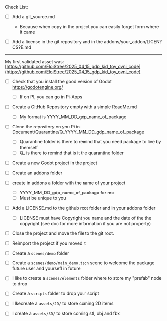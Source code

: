 Check List:
- [ ] Add a git_source.md 
  - Because when copy in the project you can easily forget form where it came
- [ ] Add a license in the git repository and in the addons/your_addon/LICEN?CS?E.md


----------

My first validated asset was:  
[https://github.com/EloiStree/2025_04_15_gdp_kid_toy_ovni_code](https://github.com/EloiStree/2025_04_15_gdp_kid_toy_ovni_code)  

- [ ] Check that you install the good version of Godot https://godotengine.org/
  - [ ] If on PI, you can go in Pi-Apps
- [ ] Create a GitHub Repository empty with a simple ReadMe.md
  - [ ] My format is YYYY_MM_DD_gdp_name_of_package
- [ ] Clone the repository on you Pi in Document/Quarantine/Q_YYYY_MM_DD_gdp_name_of_package
  - [ ] Quarantine folder is there to remind that you need package to live by themself
  - [ ] Q_ is there to remind that is it the quarantine folder
- [ ] Create a new Godot project in the project
- [ ] Create an addons folder
- [ ] create in addons a folder with the name of your project
  - [ ] YYYY_MM_DD_gdp_name_of_package for me
  - [ ] Must be unique to you
- [ ] Add a LICENSE.md to the github root folder and in your addons folder
  - [ ] LICENSE must have Copyright you name and the date of the the copyright (see doc for more information if you are not property)
- [ ] Close the project and move the file to the git root.
- [ ] Reimport the project if you moved it
- [ ] Create a `scenes/demo` folder
- [ ] Create a `scenes/demo/main_demo.tscn` scene to welcome the package future user and yoursefl in future
- [ ] I like to create a `scenes/elements` folder where to store my "prefab" node to drop
- [ ] Create a `scripts` folder to drop your script
- [ ] I lkecreate a `assets/2D/` to store coming 2D items
- [ ] I create a `assets/3D/` to store coming stl, obj and fbx
  
